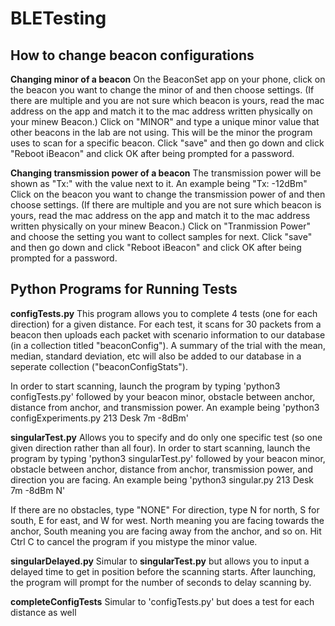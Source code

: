 # BLETesting

## How to change beacon configurations
**Changing minor of a beacon**
On the BeaconSet app on your phone, click on the beacon you want to change the minor of and then choose settings. (If there are multiple and you are not sure which beacon is yours, read the mac address on the app and match it to the mac address written physically on your minew Beacon.) Click on "MINOR" and type a unique minor value that other beacons in the lab are not using. This will be the minor the program uses to scan for a specific beacon. Click "save" and then go down and click "Reboot iBeacon" and click OK after being prompted for a password.

**Changing transmission power of a beacon**
The transmission power will be shown as "Tx:" with the value next to it. An example being "Tx: -12dBm" 
Click on the beacon you want to change the transmission power of and then choose settings. (If there are multiple and you are not sure which beacon is yours, read the mac address on the app and match it to the mac address written physically on your minew Beacon.) Click on "Tranmission Power" and choose the setting you want to collect samples for next. Click "save" and then go down and click "Reboot iBeacon" and click OK after being prompted for a password.

## Python Programs for Running Tests
**configTests.py**
This program allows you to complete 4 tests (one for each direction) for a given distance.
For each test, it scans for 30 packets from a beacon then uploads each packet with scenario information to our database (in a collection titled "beaconConfig"). A summary of the trial with the mean, median, standard deviation, etc will also be added to our database in a seperate collection ("beaconConfigStats").

In order to start scanning, launch the program by typing 'python3 configTests.py' followed by your beacon minor, obstacle between anchor, distance from anchor, and transmission power. An example being 'python3 configExperiments.py 213 Desk 7m -8dBm'

**singularTest.py**
Allows you to specify and do only one specific test (so one given direction rather than all four).
In order to start scanning, launch the program by typing 'python3 singularTest.py' followed by your beacon minor, obstacle between anchor, distance from anchor, transmission power, and direction you are facing. An example being 'python3 singular.py 213 Desk 7m -8dBm N'

If there are no obstacles, type "NONE" 
For direction, type N for north, S for south, E for east, and W for west. North meaning you are facing towards the anchor, South meaning you are facing away from the anchor, and so on.
Hit Ctrl C to cancel the program if you mistype the minor value.

**singularDelayed.py**
Simular to **singularTest.py** but allows you to input a delayed time to get in position before the scanning starts. After launching, the program will prompt for the number of seconds to delay scanning by.

**completeConfigTests**
Simular to 'configTests.py' but does a test for each distance as well
